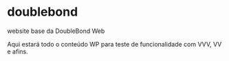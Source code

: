 # doublebond
website base da DoubleBond Web

Aqui estará todo o conteúdo WP para teste de funcionalidade com VVV, VV e afins.

